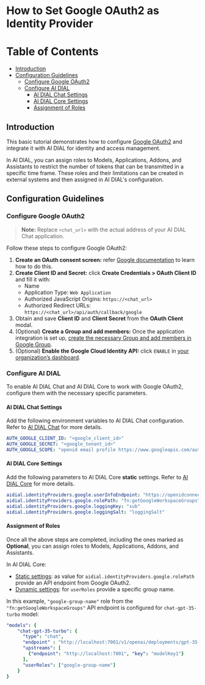 
<!-- omit from toc -->
# How to Set Google OAuth2 as Identity Provider

<div class="docusaurus-ignore">

<!-- omit from toc -->
# Table of Contents

- [Introduction](#introduction)
- [Configuration Guidelines](#configuration-guidelines)
  - [Configure Google OAuth2](#configure-google-oauth2)
  - [Configure AI DIAL](#configure-ai-dial)
    - [AI DIAL Chat Settings](#ai-dial-chat-settings)
    - [AI DIAL Core Settings](#ai-dial-core-settings)
    - [Assignment of Roles](#assignment-of-roles)
  
</div>

## Introduction

This basic tutorial demonstrates how to configure [Google OAuth2](https://developers.google.com/identity/protocols/oauth2) and integrate it with AI DIAL for identity and access management.

In AI DIAL, you can assign roles to Models, Applications, Addons, and Assistants to restrict the number of tokens that can be transmitted in a specific time frame. These roles and their limitations can be created in external systems and then assigned in AI DIAL's configuration.

## Configuration Guidelines

### Configure Google OAuth2

> **Note:**
> Replace `<chat_url>` with the actual address of your AI DIAL Chat application.

Follow these steps to configure Google OAuth2:

1. **Create an OAuth consent screen:** refer [Google documentation](https://developers.google.com/workspace/guides/configure-oauth-consent) to learn how to do this.
1. **Create Client ID and Secret:** click **Create Credentials > OAuth Client ID** and fill it with:
    - Name
    - Application Type: `Web Application`
    - Authorized JavaScript Origins: `https://<chat_url>`
    - Authorized Redirect URLs: `https://<chat_url>/api/auth/callback/google`
1. Obtain and save **Client ID** and **Client Secret** from the __OAuth Client__ modal.
1. (Optional) **Create a Group and add members:** Once the application integration is set up, [create the necessary Group and add members in Google Group](https://support.google.com/a/answer/9400082?hl=en#zippy=%2Cstep-create-a-group).
1. (Optional) **Enable the Google Cloud Identity API:** click `ENABLE` in [your organization’s dashboard](https://console.cloud.google.com/apis/api/cloudidentity.googleapis.com/).

### Configure AI DIAL

To enable AI DIAL Chat and AI DIAL Core to work with Google OAuth2, configure them with the necessary specific parameters.

#### AI DIAL Chat Settings

Add the following environment variables to AI DIAL Chat configuration. Refer to [AI DIAL Chat](https://github.com/epam/ai-dial-chat/blob/development/apps/chat/README.md#environment-variables) for more details.
  
  ```yaml
  AUTH_GOOGLE_CLIENT_ID: "<google_client_id>"
  AUTH_GOOGLE_SECRET: "<google_tenant_id>"
  AUTH_GOOGLE_SCOPE: "openid email profile https://www.googleapis.com/auth/cloud-identity.groups.readonly" # Optional
  ```

#### AI DIAL Core Settings

Add the following parameters to AI DIAL Core **static** settings. Refer to [AI DIAL Core](https://github.com/epam/ai-dial-core?tab=readme-ov-file#static-settings) for more details.
   
  ```yaml
  aidial.identityProviders.google.userInfoEndpoint: "https://openidconnect.googleapis.com/v1/userinfo"
  aidial.identityProviders.google.rolePath: "fn:getGoogleWorkspaceGroups"
  aidial.identityProviders.google.loggingKey: "sub"
  aidial.identityProviders.google.loggingSalt: "loggingSalt"
  ```

#### Assignment of Roles

Once all the above steps are completed, including the ones marked as **Optional**, you can assign roles to Models, Applications, Addons, and Assistants.

In AI DIAL Core:

* [Static settings](https://github.com/epam/ai-dial-core?tab=readme-ov-file#static-settings): as value for `aidial.identityProviders.google.rolePath` provide an API endpoint from Google OAuth2.
* [Dynamic settings](https://github.com/epam/ai-dial-core?tab=readme-ov-file#dynamic-settings): for `userRoles` provide a specific group name. 

In this example, `"google-group-name"` role from the `"fn:getGoogleWorkspaceGroups"` API endpoint is configured for `chat-gpt-35-turbo` model:

  ```yaml
  "models": {
      "chat-gpt-35-turbo": {
        "type": "chat",
        "endpoint" : "http://localhost:7001/v1/openai/deployments/gpt-35-turbo/chat/completions",
        "upstreams": [
          {"endpoint": "http://localhost:7001", "key": "modelKey1"}
        ],
        "userRoles": ["google-group-name"]
      }
  }
  ```
